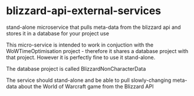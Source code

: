 # blizzard-api-external-services
stand-alone microservice that pulls meta-data from the blizzard api and stores it in a database for your project use

This micro-service is intended to work in conjuction with the WoWTimeOptimisation project - therefore it shares a database project
with that project.  However it is perfectly fine to use it stand-alone.

The database project is called BlizzardNonCharacterData

The service should stand-alone and be able to pull slowly-changing meta-data about the World of Warcraft game from the Blizzard API

